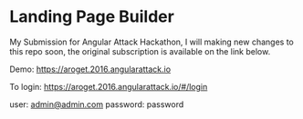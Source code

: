 # Landing Page Builder 

My Submission for Angular Attack Hackathon, I will making new changes to this repo soon, the original subscription is available on the link below.

Demo: https://aroget.2016.angularattack.io

To login: https://aroget.2016.angularattack.io/#/login

user: admin@admin.com
password: password

